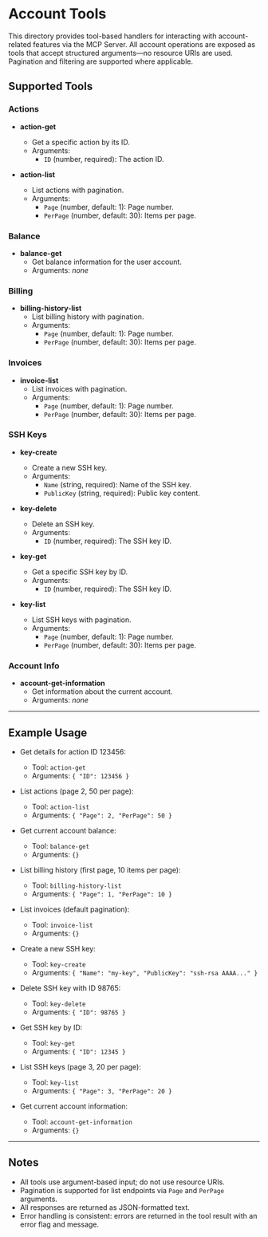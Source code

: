 # Account Tools

This directory provides tool-based handlers for interacting with account-related features via the MCP Server. All account operations are exposed as tools that accept structured arguments—no resource URIs are used. Pagination and filtering are supported where applicable.

## Supported Tools

### Actions

- **action-get**
  - Get a specific action by its ID.
  - Arguments:
    - `ID` (number, required): The action ID.

- **action-list**
  - List actions with pagination.
  - Arguments:
    - `Page` (number, default: 1): Page number.
    - `PerPage` (number, default: 30): Items per page.

### Balance

- **balance-get**
  - Get balance information for the user account.
  - Arguments: _none_

### Billing

- **billing-history-list**
  - List billing history with pagination.
  - Arguments:
    - `Page` (number, default: 1): Page number.
    - `PerPage` (number, default: 30): Items per page.

### Invoices

- **invoice-list**
  - List invoices with pagination.
  - Arguments:
    - `Page` (number, default: 1): Page number.
    - `PerPage` (number, default: 30): Items per page.

### SSH Keys

- **key-create**
  - Create a new SSH key.
  - Arguments:
    - `Name` (string, required): Name of the SSH key.
    - `PublicKey` (string, required): Public key content.

- **key-delete**
  - Delete an SSH key.
  - Arguments:
    - `ID` (number, required): The SSH key ID.

- **key-get**
  - Get a specific SSH key by ID.
  - Arguments:
    - `ID` (number, required): The SSH key ID.

- **key-list**
  - List SSH keys with pagination.
  - Arguments:
    - `Page` (number, default: 1): Page number.
    - `PerPage` (number, default: 30): Items per page.

### Account Info

- **account-get-information**
  - Get information about the current account.
  - Arguments: _none_

---

## Example Usage

- Get details for action ID 123456:
  - Tool: `action-get`
  - Arguments: `{ "ID": 123456 }`

- List actions (page 2, 50 per page):
  - Tool: `action-list`
  - Arguments: `{ "Page": 2, "PerPage": 50 }`

- Get current account balance:
  - Tool: `balance-get`
  - Arguments: `{}`

- List billing history (first page, 10 items per page):
  - Tool: `billing-history-list`
  - Arguments: `{ "Page": 1, "PerPage": 10 }`

- List invoices (default pagination):
  - Tool: `invoice-list`
  - Arguments: `{}`

- Create a new SSH key:
  - Tool: `key-create`
  - Arguments: `{ "Name": "my-key", "PublicKey": "ssh-rsa AAAA..." }`

- Delete SSH key with ID 98765:
  - Tool: `key-delete`
  - Arguments: `{ "ID": 98765 }`

- Get SSH key by ID:
  - Tool: `key-get`
  - Arguments: `{ "ID": 12345 }`

- List SSH keys (page 3, 20 per page):
  - Tool: `key-list`
  - Arguments: `{ "Page": 3, "PerPage": 20 }`

- Get current account information:
  - Tool: `account-get-information`
  - Arguments: `{}`

---

## Notes

- All tools use argument-based input; do not use resource URIs.
- Pagination is supported for list endpoints via `Page` and `PerPage` arguments.
- All responses are returned as JSON-formatted text.
- Error handling is consistent: errors are returned in the tool result with an error flag and message.